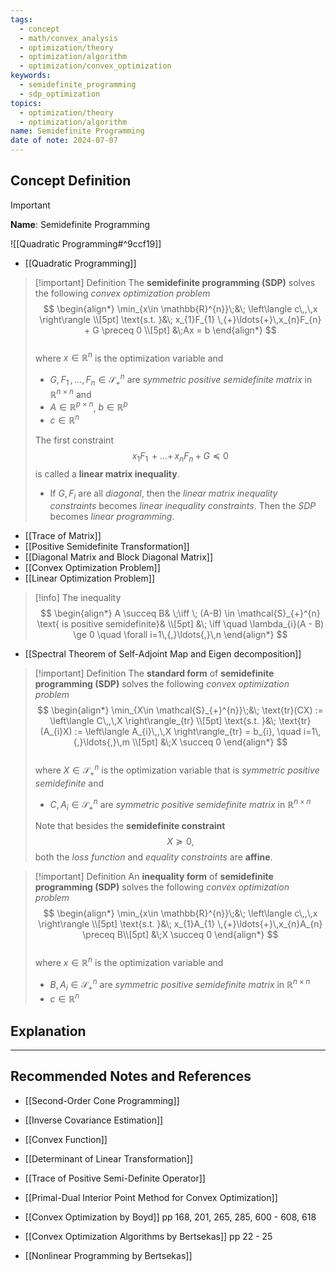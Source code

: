 ```yaml
---
tags:
  - concept
  - math/convex_analysis
  - optimization/theory
  - optimization/algorithm
  - optimization/convex_optimization
keywords:
  - semidefinite_programming
  - sdp_optimization
topics:
  - optimization/theory
  - optimization/algorithm
name: Semidefinite Programming
date of note: 2024-07-07
---
```


## Concept Definition

>[!important]
>**Name**: Semidefinite Programming

![[Quadratic Programming#^9ccf19]]

- [[Quadratic Programming]]

>[!important] Definition
>The **semidefinite programming (SDP)** solves the following *convex optimization problem*
>$$
>\begin{align*}
> \min_{x\in \mathbb{R}^{n}}\;&\; \left\langle  c\,,\,x    \right\rangle \\[5pt]
> \text{s.t. }&\; x_{1}F_{1} \,{+}\ldots{+}\,x_{n}F_{n} + G \preceq 0 \\[5pt]
> &\;Ax = b
>\end{align*}
>$$  
>where $x\in \mathbb{R}^{n}$ is the optimization variable and
>- $G, F_{1}\,{,}\ldots{,}\,F_{n} \in \mathcal{S}_{+}^{n}$ are *symmetric positive semidefinite matrix* in $\mathbb{R}^{n\times n}$ and
>- $A\in \mathbb{R}^{p\times n}$, $b\in \mathbb{R}^{p}$
>- $c\in \mathbb{R}^{n}$
>  
>The first constraint $$x_{1}F_{1} \,{+}\ldots{+}\,x_{n}F_{n} + G \preceq 0$$ is called a **linear matrix inequality**.
>- If $G, F_{i}$ are all *diagonal*, then the *linear matrix inequality constraints* becomes *linear inequality constraints*. Then the *SDP* becomes *linear programming*.

- [[Trace of Matrix]]
- [[Positive Semidefinite Transformation]]
- [[Diagonal Matrix and Block Diagonal Matrix]]
- [[Convex Optimization Problem]]
- [[Linear Optimization Problem]]

>[!info]
>The inequality
> $$
> \begin{align*}
 A \succeq B& \;\iff \; (A-B) \in \mathcal{S}_{+}^{n} \text{ is positive semidefinite}& \\[5pt]
 &\; \iff \quad \lambda_{i}(A - B) \ge 0 \quad  \forall i=1\,{,}\ldots{,}\,n
>\end{align*}
>$$ 

- [[Spectral Theorem of Self-Adjoint Map and Eigen decomposition]]


>[!important] Definition
>The **standard form** of **semidefinite programming (SDP)** solves the following *convex optimization problem*
>$$
>\begin{align*}
> \min_{X\in \mathcal{S}_{+}^{n}}\;&\; \text{tr}(CX) := \left\langle  C\,,\,X    \right\rangle_{tr} \\[5pt]
> \text{s.t. }&\; \text{tr}(A_{i}X) := \left\langle  A_{i}\,,\,X    \right\rangle_{tr} = b_{i}, \quad i=1\,{,}\ldots{,}\,m \\[5pt]
> &\;X \succeq 0
>\end{align*}
>$$  
>where $X \in \mathcal{S}_{+}^{n}$ is the optimization variable that is *symmetric positive semidefinite* and
>- $C, A_{i} \in \mathcal{S}_{+}^{n}$ are *symmetric positive semidefinite matrix* in $\mathbb{R}^{n\times n}$
>  
>Note that besides the **semidefinite constraint** $$X \succeq 0,$$ both the *loss function* and *equality constraints* are **affine**.  

>[!important] Definition
>An **inequality form** of **semidefinite programming (SDP)** solves the following *convex optimization problem*
>$$
>\begin{align*}
> \min_{x\in \mathbb{R}^{n}}\;&\; \left\langle  c\,,\,x    \right\rangle \\[5pt]
> \text{s.t. }&\; x_{1}A_{1} \,{+}\ldots{+}\,x_{n}A_{n} \preceq B\\[5pt]
> &\;X \succeq 0
>\end{align*}
>$$  
>where $x \in \mathbb{R}^{n}$ is the optimization variable and
>- $B, A_{i} \in \mathcal{S}_{+}^{n}$ are *symmetric positive semidefinite matrix* in $\mathbb{R}^{n\times n}$
>- $c\in \mathbb{R}^{n}$


## Explanation





-----------
##  Recommended Notes and References



- [[Second-Order Cone Programming]]

- [[Inverse Covariance Estimation]]

- [[Convex Function]]
- [[Determinant of Linear Transformation]]
- [[Trace of Positive Semi-Definite Operator]]



- [[Primal-Dual Interior Point Method for Convex Optimization]]



- [[Convex Optimization by Boyd]] pp 168, 201, 265, 285, 600 - 608, 618 
- [[Convex Optimization Algorithms by Bertsekas]] pp 22 - 25
- [[Nonlinear Programming by Bertsekas]]